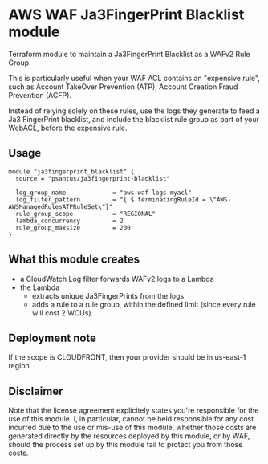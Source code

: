 # AWS WAF Ja3FingerPrint Blacklist module

Terraform module to maintain a Ja3FingerPrint Blacklist as a WAFv2 Rule Group.

This is particularly useful when your WAF ACL contains an "expensive rule", such as Account TakeOver Prevention (ATP),
Account Creation Fraud Prevention (ACFP). 

Instead of relying solely on these rules, use the logs they generate to feed a Ja3 FingerPrint blacklist, and include 
the blacklist rule group as part of your WebACL, before the expensive rule. 

## Usage

```hcl
module "ja3fingerprint_blacklist" {
  source = "psantus/ja3fingerprint-blacklist"
  
  log_group_name             = "aws-waf-logs-myacl"
  log_filter_pattern         = "{ $.terminatingRuleId = \"AWS-AWSManagedRulesATPRuleSet\"}"
  rule_group_scope           = "REGIONAL"
  lambda_concurrency         = 2
  rule_group_maxsize         = 200
}
```

## What this module creates

* a CloudWatch Log filter forwards WAFv2 logs to a Lambda
* the Lambda
  * extracts unique Ja3FingerPrints from the logs
  * adds a rule to a rule group, within the defined limit (since every rule will cost 2 WCUs).

## Deployment note

If the scope is CLOUDFRONT, then your provider should be in us-east-1 region.

## Disclaimer

Note that the license agreement explicitely states you're responsible for the use of this module. I, in particular, 
cannot be held responsible for any cost incurred due to the use or mis-use of this module, whether those costs are 
generated directly by the resources deployed by this module, or by WAF, should the process set up by this module fail
to protect you from those costs.